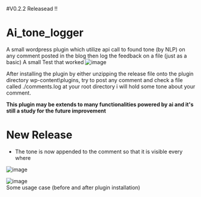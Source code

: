 #V0.2.2 Releasead !!

# Ai_tone_logger
A small wordpress plugin which utilize api call to found tone (by NLP) on any comment posted in the blog then log the feedback on a file (just as a basic)
A small Test that worked
![image](https://user-images.githubusercontent.com/35831811/160522629-1cdd7040-2c03-4547-95bc-b5fd2526022f.png)

After installing the plugin by either unzipping the release file onto the plugin directory wp-content\plugins, try to post any comment and check a file called ./comments.log at your root directory i will hold some tone about your comment.

<strong>This plugin may be extends to many functionalities powered by ai and it's still a study for the future improvement</strong>

<h1>New Release</h1>

- The tone is now appended to the comment so that it is visible every where

![image](https://user-images.githubusercontent.com/35831811/160546686-3b582618-f426-4ced-a041-5b3032b4900b.png)

![image](https://user-images.githubusercontent.com/35831811/160546704-9470462d-231e-4255-8dff-62fc4e4e9407.png)<br>
Some usage case (before and after plugin installation)

